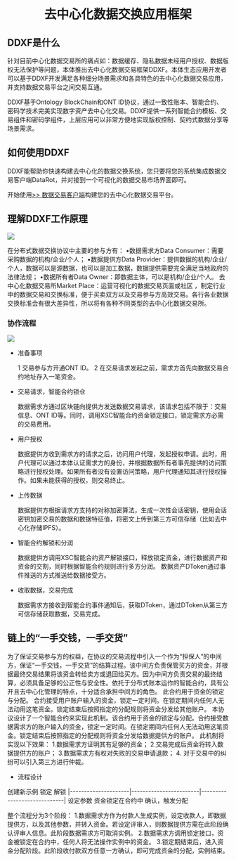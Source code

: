 <h1 align="center">去中心化数据交换应用框架</h1>

## DDXF是什么

针对目前中心化数据交易所的痛点如：数据缓存、隐私数据未经用户授权、数据版权无法保护等问题，本体推出去中心化数据交易框架DDXF。本体生态应用开发者可以基于DDXF开发满足各种细分场景需求和各具特色的去中心化数据交易应用，并支持数据交易平台之间交易互通。

DDXF基于Ontology BlockChain和ONT ID协议，通过一致性账本、智能合约、密码学技术完美实现数字资产去中心化交易。DDXF提供一系列智能合约模板、交易组件和密码学组件，上层应用可以非常方便地实现版权控制、契约式数据分享等场景需求。

## 如何使用DDXF

DDXF能帮助你快速构建去中心化的数据交换系统，您只要将您的系统集成数据交易客户端DataRot，并对接到一个可视化的数据交易市场界面即可。

开始使用[>> 数据交易客户端]()构建您的去中心化数据交易平台。

## 理解DDXF工作原理

![](http://on-img.com/chart_image/5b9b529de4b0fe81b63605f9.png)

在分布式数据交换协议中主要的参与方有：
•数据需求方Data Consumer：需要采购数据的机构/企业/个人；
•数据提供方Data Provider：提供数据的机构/企业/个人，数据可以是源数据，也可以是加工数据，数据提供需要完全满足当地政府的法律法规；
•数据所有者Data Owner：即数据主体，可以是机构/企业/个人。
去中心化数据交易所Market Place：运营可视化的数据交易页面或社区 ，制定行业中的数据交易和交换标准，便于买卖双方以及交易参与方高效交易。各行各业数据交换标准会有很大差异性，所以将有各种不同类型的去中心化数据交易所。

### 协作流程

![](http://on-img.com/chart_image/5a54d944e4b01acda595f66d.png)

* 准备事项

    1 交易参与方开通ONT ID。
    2 在交易请求发起之前，需求方首先向数据交易合约地址存入一笔资金。

* 交易请求，智能合约锁仓

    数据需求方通过区块链向提供方发送数据交易请求，该请求包括不限于：交易信息、ONT ID等。同时，调用XSC智能合约资金锁定接口，锁定需求方必需的交易费用。

* 用户授权

    数据提供方收到需求方的请求之后，访问用户代理，发起授权申请。此时，用户代理可以通过本体认证需求方的身份，并根据数据所有者事先提供的访问策略进行授权处理。如果所有者没有设置访问策略，用户代理通知其进行授权操作。如果未能获得的授权，则交易终止。 

* 上传数据

    数据提供方根据请求方支持的对称加密算法，生成一次性会话密钥，使用会话密钥加密交易的数据和数据特征值，将密文上传到第三方可信存储（比如去中心化存储IPFS）。

* 智能合约解锁和分润

    数据提供方调用XSC智能合约资产解锁接口，释放锁定资金，进行数据资产和资金的交割，同时根据智能合约规则进行多方分润。 数据资产DToken通过事件推送的方式推送给数据接受方。

* 收取数据，交易完成

    数据需求方接收到智能合约事件通知后，获取DToken，通过DToken从第三方可信存储获取数据，交易完成。

## 链上的“一手交钱，一手交货”

为了保证交易参与方的权益，在协议的交易流程中引入一个作为“担保人”的中间方，保证“一手交钱，一手交货”的结算过程。该中间方负责保管买方的资金，并根据最终交易结果将该资金转给卖方或退回给买方。因为中间方负责交易的最终结算，必须具备足够的公正性与安全性。依托于分布式账本运作的智能合约，具有公开且去中心化管理的特点，十分适合承担中间方的角色。
此合约用于资金的锁定与分配。 合约接受用户账户输入的资金，锁定一定时间。在锁定期间内任何人无法动用这笔资金。锁定结束后按照指定的分配规则将资金分发给其他账户。
本协议设计了一个智能合约来实现此机制。该合约用于资金的锁定与分配。合约接受数据需求方的账户输入的资金，锁定一定时间。在锁定期间内任何人无法动用这笔资金。锁定结束后按照指定的分配规则将资金分发给数据提供方的账户。
此机制将实现以下效果：
1.数据需求方证明其有足够的资金；
2.交易完成后资金将转入数据提供方的账户；
3.数据需求方有权对失败的交易申请退款；
4. 对于交易中的纠纷可以引入第三方进行仲裁。

* 流程设计

创建新示例             锁定                     解锁
 |---------------------|------------------------|-----------------------------|
    设定参数                资金锁定在合约中            确认，触发分配

整个流程分为3个阶段：
1.数据需求方作为付款人生成实例，设定收款人，即数据提供方，以及其他参数，并转入资金。若设定评审人，则数据提供方需在此阶段确认评审人信息。此阶段数据需求方可取消实例。
2.数据需求方调用锁定接口，资金被锁定在合约中，任何人将无法操作实例中的资金。
3.锁定期结束后，进入资金分配阶段。此阶段收付款双方任意一方确认，即可完成资金的分配，实例结束。









